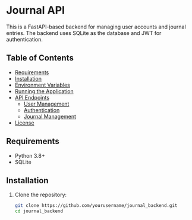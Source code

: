 # Journal API

This is a FastAPI-based backend for managing user accounts and journal entries. The backend uses SQLite as the database and JWT for authentication.

## Table of Contents
- [Requirements](#requirements)
- [Installation](#installation)
- [Environment Variables](#environment-variables)
- [Running the Application](#running-the-application)
- [API Endpoints](#api-endpoints)
  - [User Management](#user-management)
  - [Authentication](#authentication)
  - [Journal Management](#journal-management)
- [License](#license)

## Requirements

- Python 3.8+
- SQLite

## Installation

1. Clone the repository:
   ```bash
   git clone https://github.com/yourusername/journal_backend.git
   cd journal_backend
